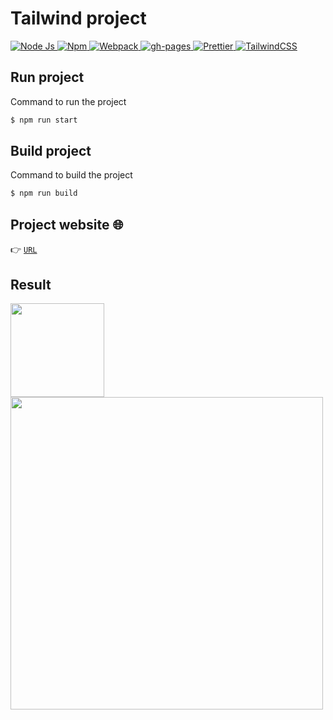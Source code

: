 # Tailwind project
<p>
  <a href="https://nodejs.org/en/" target="_blank">
    <img
      src="https://img.shields.io/badge/-v16.16.0-gray?style=flat&logo=node.js&logoColor=white&label=Node.js&labelColor=43853D"
      alt="Node Js"
    />
  </a>
  <a href="https://www.npmjs.com/" target="_blank">
    <img
      src="https://img.shields.io/badge/-v8.11.0-gray?style=flat&logo=npm&label=npm&labelColor=cb0000"
      alt="Npm"
    />
  </a>
  <a href="https://webpack.js.org/" target="_blank">
    <img
      src="https://img.shields.io/badge/-v5.74.0-gray?style=flat&logo=webpack&label=webpack&labelColor=2b3a42"
      alt="Webpack"
    />
  </a>
  <a href="https://pages.github.com/" target="_blank">
    <img
      src="https://img.shields.io/badge/-v4.0.0-gray?style=flat&logo=github&label=gh-pages
&labelColor=161b22"
      alt="gh-pages"
    />
  </a>
  <a href="https://prettier.io/" target="_blank">
    <img
      src="https://img.shields.io/badge/-v2.7.1-gray?style=flat&logo=prettier&logoColor=white&label=Prettier&labelColor=1a2b34"
      alt="Prettier"
    />
  </a>
  <a href="https://tailwindcss.com/" target="_blank">
    <img
      src="https://img.shields.io/badge/-v3.1.8-gray?style=flat&logo=tailwind-css&logoColor=white&label=TailwindCSS&labelColor=06b6d4"
      alt="TailwindCSS"
    />
  </a>
</p>

## Run project
Command to run the project
```bash
$ npm run start
```
## Build project
Command to build the project
```bash
$ npm run build
```
## Project website  🌐
👉 [`URL`](https://github.com/bmolina1993)
## Result
<div>
  <img width=150 src="https://media3.giphy.com/media/NYaMarKMaYfcCVz8vo/giphy.gif?cid=790b761168fb5d2d0166d770a7d7809494dc052d51a86694&rid=giphy.gif&ct=g">
</div>
<div>
  <img width=500 src="https://media1.giphy.com/media/ZL1oW9EWw188Rw4yex/giphy.gif?cid=790b76117b53a9434d993aadc27c95534644af00222e058f&rid=giphy.gif&ct=g">
</div>
